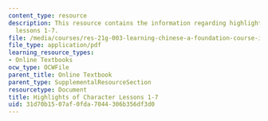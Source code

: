 ```yaml
---
content_type: resource
description: This resource contains the information regarding highlights of character
  lessons 1-7.
file: /media/courses/res-21g-003-learning-chinese-a-foundation-course-in-mandarin-spring-2011/31d70b1507af0fda7044306b356df3d0_MITRES_21G_003S11_char_hts.pdf
file_type: application/pdf
learning_resource_types:
- Online Textbooks
ocw_type: OCWFile
parent_title: Online Textbook
parent_type: SupplementalResourceSection
resourcetype: Document
title: Highlights of Character Lessons 1-7
uid: 31d70b15-07af-0fda-7044-306b356df3d0
---
```

